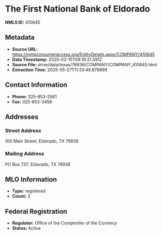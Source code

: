 # The First National Bank of Eldorado

**NMLS ID:** 410645

## Metadata
- **Source URL:** https://nmlsconsumeraccess.org/EntityDetails.aspx/COMPANY/410645
- **Data Timestamp:** 2025-02-15T09:19:21.591Z
- **Source File:** drive/data/texas/76936/COMPANY/COMPANY_410645.html
- **Extraction Time:** 2025-05-27T11:33:49.878699

## Contact Information
- **Phone:** 325-853-2561
- **Fax:** 325-853-3458

## Addresses
### Street Address
100 Main Street; Eldorado, TX 76936

### Mailing Address
PO Box 737; Eldorado, TX 76936

## MLO Information
- **Type:** registered
- **Count:** 3

## Federal Registration
- **Regulator:** Office of the Comptroller of the Currency
- **Status:** Active
